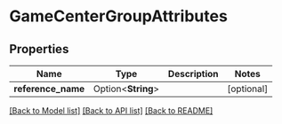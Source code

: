 # GameCenterGroupAttributes

## Properties

Name | Type | Description | Notes
------------ | ------------- | ------------- | -------------
**reference_name** | Option<**String**> |  | [optional]

[[Back to Model list]](../README.md#documentation-for-models) [[Back to API list]](../README.md#documentation-for-api-endpoints) [[Back to README]](../README.md)


